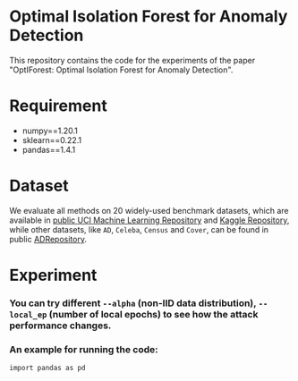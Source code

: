 # Optimal Isolation Forest for Anomaly Detection
This repository contains the code for the experiments of the paper "OptIForest: Optimal Isolation Forest for Anomaly Detection".

# Requirement
- numpy==1.20.1
- sklearn==0.22.1
- pandas==1.4.1

# Dataset
We evaluate all methods on 20 widely-used benchmark datasets, which are available in [public UCI Machine Learning Repository](https://archive.ics.uci.edu/ml/datasets.php) and [Kaggle Repository](https://www.kaggle.com/datasets), while other datasets, like ``AD``, ``Celeba``, ``Census`` and ``Cover``, can be found in public [ADRepository](https://github.com/GuansongPang/ADRepository-Anomaly-detection-datasets).

# Experiment
### You can try different `--alpha` (non-IID data distribution), `--local_ep` (number of local epochs) to see how the attack performance changes. 
### An example for running the code:
    import pandas as pd  
